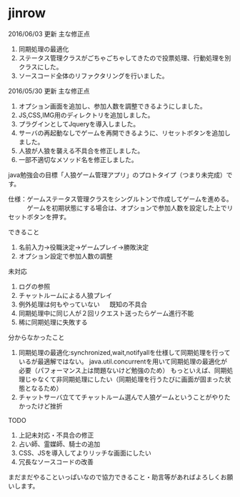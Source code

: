 # jinrow

2016/06/03 更新
主な修正点
1. 同期処理の最適化
2. ステータス管理クラスがごちゃごちゃしてきたので投票処理、行動処理を別クラスにした。
3. ソースコード全体のリファクタリングを行いました。

2016/05/30 更新
主な修正点
1. オプション画面を追加し、参加人数を調整できるようにしました。
2. JS,CSS,IMG用のディレクトリを追加しました。
3. プラグインとしてJqueryを導入しました。
4. サーバの再起動なしでゲームを再開できるように、リセットボタンを追加しました。
5. 人狼が人狼を襲える不具合を修正しました。
6. 一部不適切なメソッド名を修正しました。

java勉強会の目標「人狼ゲーム管理アプリ」のプロトタイプ（つまり未完成）です。

仕様：ゲームステータス管理クラスをシングルトンで作成してゲームを進める。
　　　ゲームを初期状態にする場合は、オプションで参加人数を設定した上でリセットボタンを押す。

できること
1. 名前入力→役職決定→ゲームプレイ→勝敗決定
2. オプション設定で参加人数の調整
 
未対応
 1. ログの参照　
 2. チャットルームによる人狼プレイ
 3. 例外処理は何もやっていない
 　
既知の不具合
 1. 同期処理中に同じ人が２回リクエスト送ったらゲーム進行不能
 2. 稀に同期処理に失敗する

分からなかったこと
 1. 同期処理の最適化:synchronized,wait,notifyallを仕様して同期処理を行っているが最適解ではない。
  java.util.concurrentを用いて同期処理の最適化が必要（パフォーマンス上は問題ないけど勉強のため）
  もっといえば、同期処理じゃなくて非同期処理にしたい（同期処理を行うたびに画面が固まった状態となるため）
 2. チャットサーバ立ててチャットルーム選んで人狼ゲームということがやりたかったけど挫折
 
TODO
 1. 上記未対応・不具合の修正
 2. 占い師、霊媒師、騎士の追加
 3. CSS、JSを導入してよりリッチな画面にしたい
 4. 冗長なソースコードの改善
  
 まだまだやることいっぱいなので協力できること・助言等があればよろしくお願いします。
